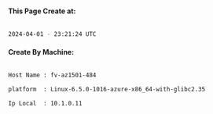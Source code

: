 
   
#### This Page Create at:

```bash

2024-04-01 - 23:21:24 UTC

```

#### Create By Machine:

```bash

Host Name : fv-az1501-484

platform  : Linux-6.5.0-1016-azure-x86_64-with-glibc2.35

Ip Local  : 10.1.0.11

```

